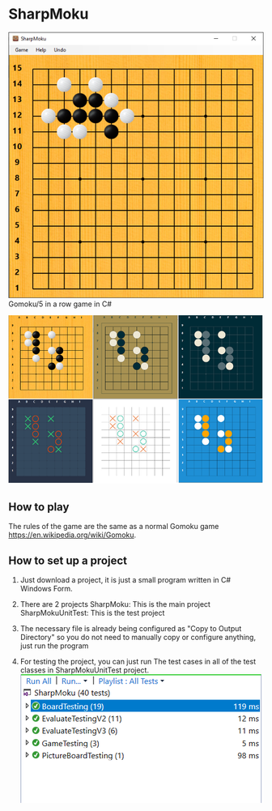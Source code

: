 # SharpMoku

![Game](https://raw.githubusercontent.com/KDevZilla/ImageUpload/main/SharpMoku/SharpMoku01.png)  
 Gomoku/5 in a row game in C#  

![Game](https://raw.githubusercontent.com/KDevZilla/ImageUpload/main/SharpMoku/SharpMoku02_Small.png)   

## How to play ##
The rules of the game are the same as a normal Gomoku game https://en.wikipedia.org/wiki/Gomoku.

## How to set up a project
1. Just download a project, it is just a small program written in C# Windows Form.
2. There are 2 projects
      SharpMoku: This is the main project
      SharpMokuUnitTest: This is the test project

3. The necessary file is already being configured as "Copy to Output Directory" so you do not need to manually 
copy or configure anything, just run the program
4. For testing the project, you can just run The test cases in all of the test classes in SharpMokuUnitTest project.  
![Game](https://raw.githubusercontent.com/KDevZilla/ImageUpload/main/SharpMoku/SharpMoku99.png)  
